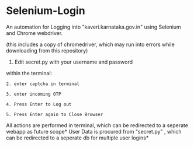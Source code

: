 # Selenium-Login
An automation for Logging into "kaveri.karnataka.gov.in" using Selenium and Chrome webdriver.

(this includes a copy of chromedriver, which may run into errors while downloading from this repository)

  1. Edit secret.py with your username and password

  within the terminal:
  
    2. enter captcha in terminal
    
    3. enter incoming OTP
    
    4. Press Enter to Log out
    
    5. Press Enter again to Close Browser

All actions are performed in terminal, which can be redirected to a seperate webapp as future scope*
User Data is procured from "secret.py" , which can be redirected to a seperate db for multiple user logins*
